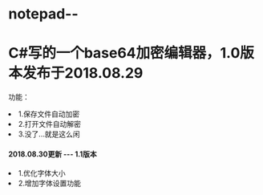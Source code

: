 # notepad--
<h1>C#写的一个base64加密编辑器，1.0版本发布于2018.08.29</h1>
<p>功能：</p>
<li>1.保存文件自动加密</li>
<li>2.打开文件自动解密</li>
<li>3.没了...就是这么闲</li>

<h4>2018.08.30更新 --- 1.1版本</h4>
<li>1.优化字体大小</li>
<li>2.增加字体设置功能</li>
